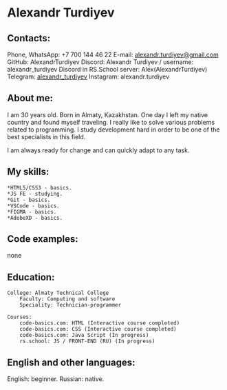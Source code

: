 # Alexandr Turdiyev

## Contacts:
Phone, WhatsApp: +7 700 144 46 22
E-mail: alexandr.turdiyev@gmail.com 
GitHub: AlexandrTurdiyev
Discord: Alexandr Turdiyev / username: alexandr_turdiyev
Discord in RS.School server: Alex(AlexandrTurdiyev)
Telegram:  [alexandr_turdiyev](https://t.me/alexandr_turdiyev)
Instagram: alexandr.turdiyev

## About me:
I am 30 years old. Born in Almaty, Kazakhstan. One day I left my native country and found myself traveling. I really like to solve various problems related to programming. I study development hard in order to be one of the best specialists in this field.

I am always ready for change and can quickly adapt to any task.

## My skills:
    *HTML5/CSS3 - basics.
    *JS FE - studying.
    *Git - basics.
    *VSCode - basics.
    *FIGMA - basics.
    *AdobeXD - basics.

## Code examples: 
none

## Education:
    College: Almaty Technical College
        Faculty: Computing and software
        Speciality: Technician-programmer

    Courses:
        code-basics.com: HTML (Interactive course completed)
        code-basics.com: CSS (Interactive course completed)
        code-basics.com: Java Script (In progress)
        rs.school: JS / FRONT-END (RU) (In progress)

## English and other languages:
English: beginner.
Russian: native.
